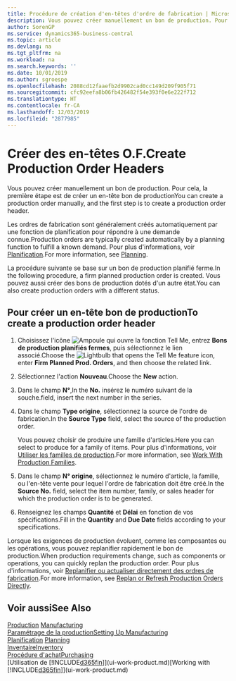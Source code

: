 ```yaml
---
title: Procédure de création d'en-têtes d'ordre de fabrication | Microsoft Docs
description: Vous pouvez créer manuellement un bon de production. Pour cela, la première étape est de créer un en-tête bon de production
author: SorenGP
ms.service: dynamics365-business-central
ms.topic: article
ms.devlang: na
ms.tgt_pltfrm: na
ms.workload: na
ms.search.keywords: ''
ms.date: 10/01/2019
ms.author: sgroespe
ms.openlocfilehash: 2088cd12faaefb2d9902cad0cc149d209f905f71
ms.sourcegitcommit: cfc92eefa8b06fb426482f54e393f0e6e222f712
ms.translationtype: HT
ms.contentlocale: fr-CA
ms.lasthandoff: 12/03/2019
ms.locfileid: "2877985"
---
```

# <a name="create-production-order-headers"></a><span data-ttu-id="09553-103">Créer des en-têtes O.F.</span><span class="sxs-lookup"><span data-stu-id="09553-103">Create Production Order Headers</span></span>
<span data-ttu-id="09553-104">Vous pouvez créer manuellement un bon de production. Pour cela, la première étape est de créer un en-tête bon de production</span><span class="sxs-lookup"><span data-stu-id="09553-104">You can create a production order manually, and the first step is to create a production order header.</span></span>

<span data-ttu-id="09553-105">Les ordres de fabrication sont généralement créés automatiquement par une fonction de planification pour répondre à une demande connue.</span><span class="sxs-lookup"><span data-stu-id="09553-105">Production orders are typically created automatically by a planning function to fulfill a known demand.</span></span> <span data-ttu-id="09553-106">Pour plus d'informations, voir [Planification](production-planning.md).</span><span class="sxs-lookup"><span data-stu-id="09553-106">For more information, see [Planning](production-planning.md).</span></span>   

<span data-ttu-id="09553-107">La procédure suivante se base sur un bon de production planifié ferme.</span><span class="sxs-lookup"><span data-stu-id="09553-107">In the following procedure, a firm planned production order is created.</span></span> <span data-ttu-id="09553-108">Vous pouvez aussi créer des bons de production dotés d'un autre état.</span><span class="sxs-lookup"><span data-stu-id="09553-108">You can also create production orders with a different status.</span></span>  

## <a name="to-create-a-production-order-header"></a><span data-ttu-id="09553-109">Pour créer un en-tête bon de production</span><span class="sxs-lookup"><span data-stu-id="09553-109">To create a production order header</span></span>  
1.  <span data-ttu-id="09553-110">Choisissez l'icône ![Ampoule qui ouvre la fonction Tell Me](media/ui-search/search_small.png "Dites-moi ce que vous voulez faire"), entrez **Bons de production planifiés fermes**, puis sélectionnez le lien associé.</span><span class="sxs-lookup"><span data-stu-id="09553-110">Choose the ![Lightbulb that opens the Tell Me feature](media/ui-search/search_small.png "Tell me what you want to do") icon, enter **Firm Planned Prod. Orders**, and then choose the related link.</span></span>  
2.  <span data-ttu-id="09553-111">Sélectionnez l'action **Nouveau**.</span><span class="sxs-lookup"><span data-stu-id="09553-111">Choose the **New** action.</span></span>  
3.  <span data-ttu-id="09553-112">Dans le champ **N°**,</span><span class="sxs-lookup"><span data-stu-id="09553-112">In the **No.**</span></span> <span data-ttu-id="09553-113">insérez le numéro suivant de la souche.</span><span class="sxs-lookup"><span data-stu-id="09553-113">field, insert the next number in the series.</span></span>  
4.  <span data-ttu-id="09553-114">Dans le champ **Type origine**, sélectionnez la source de l'ordre de fabrication.</span><span class="sxs-lookup"><span data-stu-id="09553-114">In the **Source Type** field, select the source of the production order.</span></span>

    <span data-ttu-id="09553-115">Vous pouvez choisir de produire une famille d'articles.</span><span class="sxs-lookup"><span data-stu-id="09553-115">Here you can select to produce for a family of items.</span></span> <span data-ttu-id="09553-116">Pour plus d'informations, voir [Utiliser les familles de production](production-how-work-family.md).</span><span class="sxs-lookup"><span data-stu-id="09553-116">For more information, see [Work With Production Families](production-how-work-family.md).</span></span>
5.  <span data-ttu-id="09553-117">Dans le champ **N° origine**, sélectionnez le numéro d'article, la famille, ou l'en-tête vente pour lequel l'ordre de fabrication doit être créé.</span><span class="sxs-lookup"><span data-stu-id="09553-117">In the **Source No.** field, select the item number, family, or sales header for which the production order is to be generated.</span></span>  
6.  <span data-ttu-id="09553-118">Renseignez les champs **Quantité** et **Délai** en fonction de vos spécifications.</span><span class="sxs-lookup"><span data-stu-id="09553-118">Fill in the **Quantity** and **Due Date** fields according to your specifications.</span></span>  

<span data-ttu-id="09553-119">Lorsque les exigences de production évoluent, comme les composantes ou les opérations, vous pouvez replanifier rapidement le bon de production.</span><span class="sxs-lookup"><span data-stu-id="09553-119">When production requirements change, such as components or operations, you can quickly replan the production order.</span></span> <span data-ttu-id="09553-120">Pour plus d'informations, voir [Replanifier ou actualiser directement des ordres de fabrication](production-how-to-replan-refresh-production-orders.md).</span><span class="sxs-lookup"><span data-stu-id="09553-120">For more information, see [Replan or Refresh Production Orders Directly](production-how-to-replan-refresh-production-orders.md).</span></span> 

## <a name="see-also"></a><span data-ttu-id="09553-121">Voir aussi</span><span class="sxs-lookup"><span data-stu-id="09553-121">See Also</span></span>  
<span data-ttu-id="09553-122">[Production](production-manage-manufacturing.md)  </span><span class="sxs-lookup"><span data-stu-id="09553-122">[Manufacturing](production-manage-manufacturing.md)  </span></span>  
[<span data-ttu-id="09553-123">Paramétrage de la production</span><span class="sxs-lookup"><span data-stu-id="09553-123">Setting Up Manufacturing</span></span>](production-configure-production-processes.md)  
<span data-ttu-id="09553-124">[Planification](production-planning.md)    </span><span class="sxs-lookup"><span data-stu-id="09553-124">[Planning](production-planning.md)    </span></span>  
[<span data-ttu-id="09553-125">Inventaire</span><span class="sxs-lookup"><span data-stu-id="09553-125">Inventory</span></span>](inventory-manage-inventory.md)  
[<span data-ttu-id="09553-126">Procédure d'achat</span><span class="sxs-lookup"><span data-stu-id="09553-126">Purchasing</span></span>](purchasing-manage-purchasing.md)  
<span data-ttu-id="09553-127">[Utilisation de [!INCLUDE[d365fin](includes/d365fin_md.md)]](ui-work-product.md)</span><span class="sxs-lookup"><span data-stu-id="09553-127">[Working with [!INCLUDE[d365fin](includes/d365fin_md.md)]](ui-work-product.md)</span></span>
